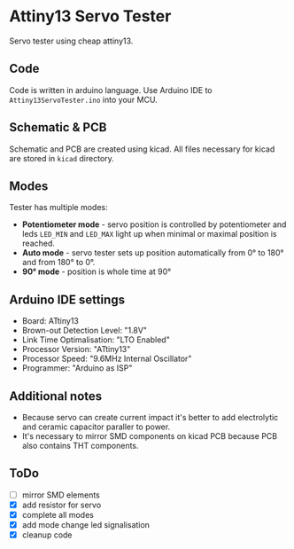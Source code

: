 Attiny13 Servo Tester
==========

Servo tester using cheap attiny13.


## Code

Code is written in arduino language. Use Arduino IDE to `Attiny13ServoTester.ino` into your MCU.


## Schematic & PCB

Schematic and PCB are created using kicad. All files necessary for kicad are stored in `kicad` directory.


## Modes

Tester has multiple modes:

 - **Potentiometer mode** - servo position is controlled by potentiometer and leds `LED_MIN` and `LED_MAX` light up when minimal or maximal position is reached.
 - **Auto mode** - servo tester sets up position automatically from 0° to 180° and from 180° to 0°.
 - **90° mode** - position is whole time at 90°


## Arduino IDE settings

 * Board: ATtiny13
 * Brown-out Detection Level: "1.8V"
 * Link Time Optimalisation: "LTO Enabled"
 * Processor Version: "ATtiny13"
 * Processor Speed: "9.6MHz Internal Oscillator"
 * Programmer: "Arduino as ISP"


## Additional notes

 - Because servo can create current impact it's better to add electrolytic and ceramic capacitor paraller to power.
 - It's necessary to mirror SMD components on kicad PCB because PCB also contains THT components.


## ToDo

 - [ ] mirror SMD elements
 - [x] add resistor for servo
 - [x] complete all modes
 - [x] add mode change led signalisation
 - [x] cleanup code

